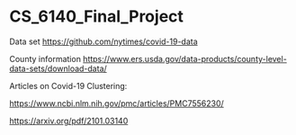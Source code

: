 # CS_6140_Final_Project

Data set https://github.com/nytimes/covid-19-data

County information https://www.ers.usda.gov/data-products/county-level-data-sets/download-data/

Articles on Covid-19 Clustering:

https://www.ncbi.nlm.nih.gov/pmc/articles/PMC7556230/

https://arxiv.org/pdf/2101.03140
